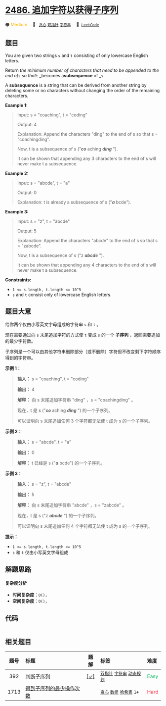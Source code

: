 # [2486. 追加字符以获得子序列](https://leetcode.com/problems/append-characters-to-string-to-make-subsequence)

🟠 <font color=#ffb800>Medium</font>&emsp; 🔖&ensp; [`贪心`](/tag/greedy.md) [`双指针`](/tag/two-pointers.md) [`字符串`](/tag/string.md)&emsp; 🔗&ensp;[`LeetCode`](https://leetcode.com/problems/append-characters-to-string-to-make-subsequence)

## 题目

You are given two strings `s` and `t` consisting of only lowercase English
letters.

Return _the minimum number of characters that need to be appended to the end
of_`s` _so that_`t` _becomes a**subsequence** of _`s`.

A **subsequence** is a string that can be derived from another string by
deleting some or no characters without changing the order of the remaining
characters.



**Example 1:**

> Input: s = "coaching", t = "coding"
> 
> Output: 4
> 
> Explanation: Append the characters "ding" to the end of s so that s = "coachingding".
> 
> Now, t is a subsequence of s ("_**co**_ aching _**ding**_ ").
> 
> It can be shown that appending any 3 characters to the end of s will never make t a subsequence.

**Example 2:**

> Input: s = "abcde", t = "a"
> 
> Output: 0
> 
> Explanation: t is already a subsequence of s ("_**a**_ bcde").

**Example 3:**

> Input: s = "z", t = "abcde"
> 
> Output: 5
> 
> Explanation: Append the characters "abcde" to the end of s so that s = "zabcde".
> 
> Now, t is a subsequence of s ("z _**abcde**_ ").
> 
> It can be shown that appending any 4 characters to the end of s will never make t a subsequence.

**Constraints:**

  * `1 <= s.length, t.length <= 10^5`
  * `s` and `t` consist only of lowercase English letters.


## 题目大意

给你两个仅由小写英文字母组成的字符串 `s` 和 `t` 。

现在需要通过向 `s` 末尾追加字符的方式使 `t` 变成 `s` 的一个 **子序列** ，返回需要追加的最少字符数。

子序列是一个可以由其他字符串删除部分（或不删除）字符但不改变剩下字符顺序得到的字符串。



**示例 1：**

> 
> 
> 
> 
> 
> **输入：** s = "coaching", t = "coding"
> 
> **输出：** 4
> 
> **解释：** 向 s 末尾追加字符串 "ding" ，s = "coachingding" 。
> 
> 现在，t 是 s ("_**co**_ aching _**ding**_ ") 的一个子序列。
> 
> 可以证明向 s 末尾追加任何 3 个字符都无法使 t 成为 s 的一个子序列。
> 
> 

**示例 2：**

> 
> 
> 
> 
> 
> **输入：** s = "abcde", t = "a"
> 
> **输出：** 0
> 
> **解释：** t 已经是 s ("_**a**_ bcde") 的一个子序列。
> 
> 

**示例 3：**

> 
> 
> 
> 
> 
> **输入：** s = "z", t = "abcde"
> 
> **输出：** 5
> 
> **解释：** 向 s 末尾追加字符串 "abcde" ，s = "zabcde" 。
> 
> 现在，t 是 s ("z _**abcde**_ ") 的一个子序列。 
> 
> 可以证明向 s 末尾追加任何 4 个字符都无法使 t 成为 s 的一个子序列。
> 
> 



**提示：**

  * `1 <= s.length, t.length <= 10^5`
  * `s` 和 `t` 仅由小写英文字母组成


## 解题思路

#### 复杂度分析

- **时间复杂度**：`O()`，
- **空间复杂度**：`O()`，

## 代码

```javascript

```

## 相关题目

<!-- prettier-ignore -->
| 题号 | 标题 | 题解 | 标签 | 难度 |
| :------: | :------ | :------: | :------ | :------ |
| 392 | [判断子序列](https://leetcode.com/problems/is-subsequence) | [[✓]](/problem/0392.md) |  [`双指针`](/tag/two-pointers.md) [`字符串`](/tag/string.md) [`动态规划`](/tag/dynamic-programming.md) | <font color=#15bd66>Easy</font> |
| 1713 | [得到子序列的最少操作次数](https://leetcode.com/problems/minimum-operations-to-make-a-subsequence) |  |  [`贪心`](/tag/greedy.md) [`数组`](/tag/array.md) [`哈希表`](/tag/hash-table.md) `1+` | <font color=#ff334b>Hard</font> |